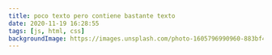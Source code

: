 ```yaml
---
title: poco texto pero contiene bastante texto
date: 2020-11-19 16:28:55
tags: [js, html, css]
backgroundImage: https://images.unsplash.com/photo-1605796990960-883bf4a10e08?ixlib=rb-1.2.1&ixid=eyJhcHBfaWQiOjEyMDd9&auto=format&fit=crop&w=1355&q=80
---
```

